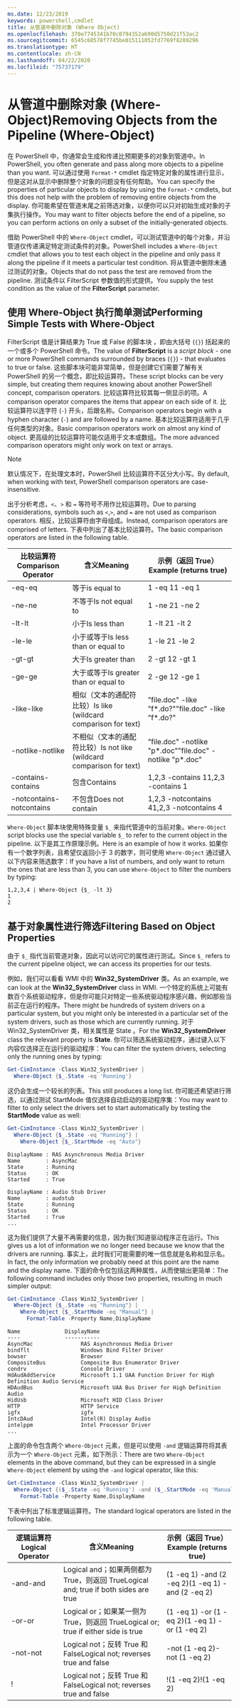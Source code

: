 ```yaml
---
ms.date: 12/23/2019
keywords: powershell,cmdlet
title: 从管道中删除对象 (Where Object)
ms.openlocfilehash: 370e7745341b70c0794352a690d5750d21f53ac2
ms.sourcegitcommit: 6545c60578f7745be015111052fd7769f8289296
ms.translationtype: HT
ms.contentlocale: zh-CN
ms.lasthandoff: 04/22/2020
ms.locfileid: "75737179"
---
```

# <a name="removing-objects-from-the-pipeline-where-object"></a><span data-ttu-id="85423-103">从管道中删除对象 (Where-Object)</span><span class="sxs-lookup"><span data-stu-id="85423-103">Removing Objects from the Pipeline (Where-Object)</span></span>

<span data-ttu-id="85423-104">在 PowerShell 中，你通常会生成和传递比预期更多的对象到管道中。</span><span class="sxs-lookup"><span data-stu-id="85423-104">In PowerShell, you often generate and pass along more objects to a pipeline than you want.</span></span> <span data-ttu-id="85423-105">可以通过使用 `Format-*` cmdlet 指定特定对象的属性进行显示，但是这对从显示中删除整个对象的问题没有任何帮助。</span><span class="sxs-lookup"><span data-stu-id="85423-105">You can specify the properties of particular objects to display by using the `Format-*` cmdlets, but this does not help with the problem of removing entire objects from the display.</span></span> <span data-ttu-id="85423-106">你可能希望在管道末尾之前筛选对象，以便你可以只对初始生成对象的子集执行操作。</span><span class="sxs-lookup"><span data-stu-id="85423-106">You may want to filter objects before the end of a pipeline, so you can perform actions on only a subset of the initially-generated objects.</span></span>

<span data-ttu-id="85423-107">借助 PowerShell 中的 `Where-Object` cmdlet，可以测试管道中的每个对象，并沿管道仅传递满足特定测试条件的对象。</span><span class="sxs-lookup"><span data-stu-id="85423-107">PowerShell includes a `Where-Object` cmdlet that allows you to test each object in the pipeline and only pass it along the pipeline if it meets a particular test condition.</span></span> <span data-ttu-id="85423-108">将从管道中删除未通过测试的对象。</span><span class="sxs-lookup"><span data-stu-id="85423-108">Objects that do not pass the test are removed from the pipeline.</span></span> <span data-ttu-id="85423-109">测试条件以 FilterScript  参数值的形式提供。</span><span class="sxs-lookup"><span data-stu-id="85423-109">You supply the test condition as the value of the **FilterScript** parameter.</span></span>

## <a name="performing-simple-tests-with-where-object"></a><span data-ttu-id="85423-110">使用 Where-Object 执行简单测试</span><span class="sxs-lookup"><span data-stu-id="85423-110">Performing Simple Tests with Where-Object</span></span>

<span data-ttu-id="85423-111">FilterScript  值是计算结果为 True 或 False 的脚本块  ，即由大括号 (`{}`) 括起来的一个或多个 PowerShell 命令。</span><span class="sxs-lookup"><span data-stu-id="85423-111">The value of **FilterScript** is a *script block* - one or more PowerShell commands surrounded by braces (`{}`) - that evaluates to true or false.</span></span> <span data-ttu-id="85423-112">这些脚本块可能非常简单，但是创建它们需要了解有关 PowerShell 的另一个概念，即比较运算符。</span><span class="sxs-lookup"><span data-stu-id="85423-112">These script blocks can be very simple, but creating them requires knowing about another PowerShell concept, comparison operators.</span></span> <span data-ttu-id="85423-113">比较运算符比较其每一侧显示的项。</span><span class="sxs-lookup"><span data-stu-id="85423-113">A comparison operator compares the items that appear on each side of it.</span></span> <span data-ttu-id="85423-114">比较运算符以连字符 (`-`) 开头，后跟名称。</span><span class="sxs-lookup"><span data-stu-id="85423-114">Comparison operators begin with a hyphen character (`-`) and are followed by a name.</span></span> <span data-ttu-id="85423-115">基本比较运算符适用于几乎任何类型的对象。</span><span class="sxs-lookup"><span data-stu-id="85423-115">Basic comparison operators work on almost any kind of object.</span></span> <span data-ttu-id="85423-116">更高级的比较运算符可能仅适用于文本或数组。</span><span class="sxs-lookup"><span data-stu-id="85423-116">The more advanced comparison operators might only work on text or arrays.</span></span>

> [!NOTE]
> <span data-ttu-id="85423-117">默认情况下，在处理文本时，PowerShell 比较运算符不区分大小写。</span><span class="sxs-lookup"><span data-stu-id="85423-117">By default, when working with text, PowerShell comparison operators are case-insensitive.</span></span>

<span data-ttu-id="85423-118">出于分析考虑，`<`、`>` 和 `=` 等符号不用作比较运算符。</span><span class="sxs-lookup"><span data-stu-id="85423-118">Due to parsing considerations, symbols such as `<`,`>`, and `=` are not used as comparison operators.</span></span> <span data-ttu-id="85423-119">相反，比较运算符由字母组成。</span><span class="sxs-lookup"><span data-stu-id="85423-119">Instead, comparison operators are comprised of letters.</span></span> <span data-ttu-id="85423-120">下表中列出了基本比较运算符。</span><span class="sxs-lookup"><span data-stu-id="85423-120">The basic comparison operators are listed in the following table.</span></span>

| <span data-ttu-id="85423-121">比较运算符</span><span class="sxs-lookup"><span data-stu-id="85423-121">Comparison Operator</span></span> |                  <span data-ttu-id="85423-122">含义</span><span class="sxs-lookup"><span data-stu-id="85423-122">Meaning</span></span>                   |    <span data-ttu-id="85423-123">示例（返回 True）</span><span class="sxs-lookup"><span data-stu-id="85423-123">Example (returns true)</span></span>    |
| ------------------- | ------------------------------------------ | ---------------------------- |
| <span data-ttu-id="85423-124">-eq</span><span class="sxs-lookup"><span data-stu-id="85423-124">-eq</span></span>                 | <span data-ttu-id="85423-125">等于</span><span class="sxs-lookup"><span data-stu-id="85423-125">is equal to</span></span>                                | <span data-ttu-id="85423-126">1 -eq 1</span><span class="sxs-lookup"><span data-stu-id="85423-126">1 -eq 1</span></span>                      |
| <span data-ttu-id="85423-127">-ne</span><span class="sxs-lookup"><span data-stu-id="85423-127">-ne</span></span>                 | <span data-ttu-id="85423-128">不等于</span><span class="sxs-lookup"><span data-stu-id="85423-128">Is not equal to</span></span>                            | <span data-ttu-id="85423-129">1 -ne 2</span><span class="sxs-lookup"><span data-stu-id="85423-129">1 -ne 2</span></span>                      |
| <span data-ttu-id="85423-130">-lt</span><span class="sxs-lookup"><span data-stu-id="85423-130">-lt</span></span>                 | <span data-ttu-id="85423-131">小于</span><span class="sxs-lookup"><span data-stu-id="85423-131">Is less than</span></span>                               | <span data-ttu-id="85423-132">1 -lt 2</span><span class="sxs-lookup"><span data-stu-id="85423-132">1 -lt 2</span></span>                      |
| <span data-ttu-id="85423-133">-le</span><span class="sxs-lookup"><span data-stu-id="85423-133">-le</span></span>                 | <span data-ttu-id="85423-134">小于或等于</span><span class="sxs-lookup"><span data-stu-id="85423-134">Is less than or equal to</span></span>                   | <span data-ttu-id="85423-135">1 -le 2</span><span class="sxs-lookup"><span data-stu-id="85423-135">1 -le 2</span></span>                      |
| <span data-ttu-id="85423-136">-gt</span><span class="sxs-lookup"><span data-stu-id="85423-136">-gt</span></span>                 | <span data-ttu-id="85423-137">大于</span><span class="sxs-lookup"><span data-stu-id="85423-137">Is greater than</span></span>                            | <span data-ttu-id="85423-138">2 -gt 1</span><span class="sxs-lookup"><span data-stu-id="85423-138">2 -gt 1</span></span>                      |
| <span data-ttu-id="85423-139">-ge</span><span class="sxs-lookup"><span data-stu-id="85423-139">-ge</span></span>                 | <span data-ttu-id="85423-140">大于或等于</span><span class="sxs-lookup"><span data-stu-id="85423-140">Is greater than or equal to</span></span>                | <span data-ttu-id="85423-141">2 -ge 1</span><span class="sxs-lookup"><span data-stu-id="85423-141">2 -ge 1</span></span>                      |
| <span data-ttu-id="85423-142">-like</span><span class="sxs-lookup"><span data-stu-id="85423-142">-like</span></span>               | <span data-ttu-id="85423-143">相似（文本的通配符比较）</span><span class="sxs-lookup"><span data-stu-id="85423-143">Is like (wildcard comparison for text)</span></span>     | <span data-ttu-id="85423-144">"file.doc" -like "f\*.do?"</span><span class="sxs-lookup"><span data-stu-id="85423-144">"file.doc" -like "f\*.do?"</span></span>    |
| <span data-ttu-id="85423-145">-notlike</span><span class="sxs-lookup"><span data-stu-id="85423-145">-notlike</span></span>            | <span data-ttu-id="85423-146">不相似（文本的通配符比较）</span><span class="sxs-lookup"><span data-stu-id="85423-146">Is not like (wildcard comparison for text)</span></span> | <span data-ttu-id="85423-147">"file.doc" -notlike "p\*.doc"</span><span class="sxs-lookup"><span data-stu-id="85423-147">"file.doc" -notlike "p\*.doc"</span></span> |
| <span data-ttu-id="85423-148">-contains</span><span class="sxs-lookup"><span data-stu-id="85423-148">-contains</span></span>           | <span data-ttu-id="85423-149">包含</span><span class="sxs-lookup"><span data-stu-id="85423-149">Contains</span></span>                                   | <span data-ttu-id="85423-150">1,2,3 -contains 1</span><span class="sxs-lookup"><span data-stu-id="85423-150">1,2,3 -contains 1</span></span>            |
| <span data-ttu-id="85423-151">-notcontains</span><span class="sxs-lookup"><span data-stu-id="85423-151">-notcontains</span></span>        | <span data-ttu-id="85423-152">不包含</span><span class="sxs-lookup"><span data-stu-id="85423-152">Does not contain</span></span>                           | <span data-ttu-id="85423-153">1,2,3 -notcontains 4</span><span class="sxs-lookup"><span data-stu-id="85423-153">1,2,3 -notcontains 4</span></span>         |

<span data-ttu-id="85423-154">`Where-Object` 脚本块使用特殊变量 `$_` 来指代管道中的当前对象。</span><span class="sxs-lookup"><span data-stu-id="85423-154">`Where-Object` script blocks use the special variable `$_` to refer to the current object in the pipeline.</span></span> <span data-ttu-id="85423-155">以下是其工作原理示例。</span><span class="sxs-lookup"><span data-stu-id="85423-155">Here is an example of how it works.</span></span> <span data-ttu-id="85423-156">如果你有一个数字列表，且希望仅返回小于 3 的数字，则可使用 `Where-Object` 通过键入以下内容来筛选数字：</span><span class="sxs-lookup"><span data-stu-id="85423-156">If you have a list of numbers, and only want to return the ones that are less than 3, you can use `Where-Object` to filter the numbers by typing:</span></span>

```
1,2,3,4 | Where-Object {$_ -lt 3}
1
2
```

## <a name="filtering-based-on-object-properties"></a><span data-ttu-id="85423-157">基于对象属性进行筛选</span><span class="sxs-lookup"><span data-stu-id="85423-157">Filtering Based on Object Properties</span></span>

<span data-ttu-id="85423-158">由于 `$_` 指代当前管道对象，因此可以访问它的属性进行测试。</span><span class="sxs-lookup"><span data-stu-id="85423-158">Since `$_` refers to the current pipeline object, we can access its properties for our tests.</span></span>

<span data-ttu-id="85423-159">例如，我们可以看看 WMI 中的 **Win32_SystemDriver** 类。</span><span class="sxs-lookup"><span data-stu-id="85423-159">As an example, we can look at the **Win32_SystemDriver** class in WMI.</span></span> <span data-ttu-id="85423-160">一个特定的系统上可能有数百个系统驱动程序，但是你可能只对特定一些系统驱动程序感兴趣，例如那些当前正在运行的程序。</span><span class="sxs-lookup"><span data-stu-id="85423-160">There might be hundreds of system drivers on a particular system, but you might only be interested in a particular set of the system drivers, such as those which are currently running.</span></span> <span data-ttu-id="85423-161">对于 Win32_SystemDriver  类，相关属性是 State  。</span><span class="sxs-lookup"><span data-stu-id="85423-161">For the **Win32_SystemDriver** class the relevant property is **State**.</span></span> <span data-ttu-id="85423-162">你可以筛选系统驱动程序，通过键入以下内容仅选择正在运行的驱动程序：</span><span class="sxs-lookup"><span data-stu-id="85423-162">You can filter the system drivers, selecting only the running ones by typing:</span></span>

```powershell
Get-CimInstance -Class Win32_SystemDriver |
  Where-Object {$_.State -eq 'Running'}
```

<span data-ttu-id="85423-163">这仍会生成一个较长的列表。</span><span class="sxs-lookup"><span data-stu-id="85423-163">This still produces a long list.</span></span> <span data-ttu-id="85423-164">你可能还希望进行筛选，以通过测试 StartMode  值仅选择自动启动的驱动程序集：</span><span class="sxs-lookup"><span data-stu-id="85423-164">You may want to filter to only select the drivers set to start automatically by testing the **StartMode** value as well:</span></span>

```powershell
Get-CimInstance -Class Win32_SystemDriver |
  Where-Object {$_.State -eq "Running"} |
    Where-Object {$_.StartMode -eq "Auto"}
```

```Output
DisplayName : RAS Asynchronous Media Driver
Name        : AsyncMac
State       : Running
Status      : OK
Started     : True

DisplayName : Audio Stub Driver
Name        : audstub
State       : Running
Status      : OK
Started     : True
...
```

<span data-ttu-id="85423-165">这为我们提供了大量不再需要的信息，因为我们知道驱动程序正在运行。</span><span class="sxs-lookup"><span data-stu-id="85423-165">This gives us a lot of information we no longer need because we know that the drivers are running.</span></span>
<span data-ttu-id="85423-166">事实上，此时我们可能需要的唯一信息就是名称和显示名。</span><span class="sxs-lookup"><span data-stu-id="85423-166">In fact, the only information we probably need at this point are the name and the display name.</span></span> <span data-ttu-id="85423-167">下面的命令仅包括这两种属性，从而使输出更简单：</span><span class="sxs-lookup"><span data-stu-id="85423-167">The following command includes only those two properties, resulting in much simpler output:</span></span>

```powershell
Get-CimInstance -Class Win32_SystemDriver |
  Where-Object {$_.State -eq "Running"} |
    Where-Object {$_.StartMode -eq "Manual"} |
      Format-Table -Property Name,DisplayName
```

```Output
Name              DisplayName
----              -----------
AsyncMac               RAS Asynchronous Media Driver
bindflt                Windows Bind Filter Driver
bowser                 Browser
CompositeBus           Composite Bus Enumerator Driver
condrv                 Console Driver
HdAudAddService        Microsoft 1.1 UAA Function Driver for High Definition Audio Service
HDAudBus               Microsoft UAA Bus Driver for High Definition Audio
HidUsb                 Microsoft HID Class Driver
HTTP                   HTTP Service
igfx                   igfx
IntcDAud               Intel(R) Display Audio
intelppm               Intel Processor Driver
...
```

<span data-ttu-id="85423-168">上面的命令包含两个 `Where-Object` 元素，但是可以使用 `-and` 逻辑运算符将其表示为一个 `Where-Object` 元素，如下所示：</span><span class="sxs-lookup"><span data-stu-id="85423-168">There are two `Where-Object` elements in the above command, but they can be expressed in a single `Where-Object` element by using the `-and` logical operator, like this:</span></span>

```powershell
Get-CimInstance -Class Win32_SystemDriver |
  Where-Object {($_.State -eq 'Running') -and ($_.StartMode -eq 'Manual')} |
    Format-Table -Property Name,DisplayName
```

<span data-ttu-id="85423-169">下表中列出了标准逻辑运算符。</span><span class="sxs-lookup"><span data-stu-id="85423-169">The standard logical operators are listed in the following table.</span></span>

| <span data-ttu-id="85423-170">逻辑运算符</span><span class="sxs-lookup"><span data-stu-id="85423-170">Logical Operator</span></span> |                 <span data-ttu-id="85423-171">含义</span><span class="sxs-lookup"><span data-stu-id="85423-171">Meaning</span></span>                  |  <span data-ttu-id="85423-172">示例（返回 True）</span><span class="sxs-lookup"><span data-stu-id="85423-172">Example (returns true)</span></span>  |
| ---------------- | ---------------------------------------- | ------------------------ |
| <span data-ttu-id="85423-173">-and</span><span class="sxs-lookup"><span data-stu-id="85423-173">-and</span></span>             | <span data-ttu-id="85423-174">Logical and；如果两侧都为 True，则返回 True</span><span class="sxs-lookup"><span data-stu-id="85423-174">Logical and; true if both sides are true</span></span> | <span data-ttu-id="85423-175">(1 -eq 1) -and (2 -eq 2)</span><span class="sxs-lookup"><span data-stu-id="85423-175">(1 -eq 1) -and (2 -eq 2)</span></span> |
| <span data-ttu-id="85423-176">-or</span><span class="sxs-lookup"><span data-stu-id="85423-176">-or</span></span>              | <span data-ttu-id="85423-177">Logical or；如果某一侧为 True，则返回 True</span><span class="sxs-lookup"><span data-stu-id="85423-177">Logical or; true if either side is true</span></span>  | <span data-ttu-id="85423-178">(1 -eq 1) -or (1 -eq 2)</span><span class="sxs-lookup"><span data-stu-id="85423-178">(1 -eq 1) -or (1 -eq 2)</span></span>  |
| <span data-ttu-id="85423-179">-not</span><span class="sxs-lookup"><span data-stu-id="85423-179">-not</span></span>             | <span data-ttu-id="85423-180">Logical not；反转 True 和 False</span><span class="sxs-lookup"><span data-stu-id="85423-180">Logical not; reverses true and false</span></span>     | <span data-ttu-id="85423-181">-not (1 -eq 2)</span><span class="sxs-lookup"><span data-stu-id="85423-181">-not (1 -eq 2)</span></span>           |
| \!               | <span data-ttu-id="85423-182">Logical not；反转 True 和 False</span><span class="sxs-lookup"><span data-stu-id="85423-182">Logical not; reverses true and false</span></span>     | <span data-ttu-id="85423-183">\!(1 -eq 2)</span><span class="sxs-lookup"><span data-stu-id="85423-183">\!(1 -eq 2)</span></span>              |
